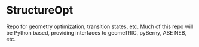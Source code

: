 # StructureOpt
Repo for geometry optimization, transition states, etc. Much of this repo will be Python based, providing interfaces to geomeTRIC, pyBerny, ASE NEB, etc.
